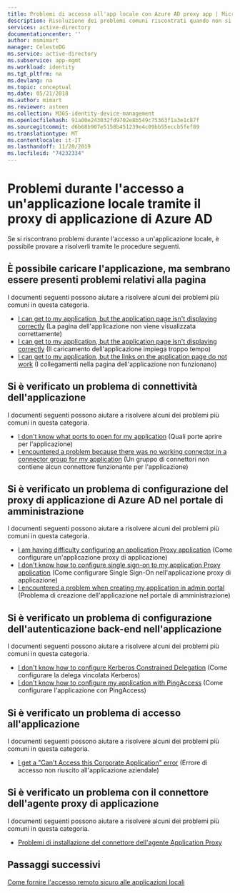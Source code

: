 ```yaml
---
title: Problemi di accesso all'app locale con Azure AD proxy app | Microsoft Docs
description: Risoluzione dei problemi comuni riscontrati quando non si è in grado di accedere a un'applicazione locale integrata con Azure AD tramite il proxy di applicazione di Azure AD
services: active-directory
documentationcenter: ''
author: msmimart
manager: CelesteDG
ms.service: active-directory
ms.subservice: app-mgmt
ms.workload: identity
ms.tgt_pltfrm: na
ms.devlang: na
ms.topic: conceptual
ms.date: 05/21/2018
ms.author: mimart
ms.reviewer: asteen
ms.collection: M365-identity-device-management
ms.openlocfilehash: 91a00e243032fd9702e8b549c75363f1a3e1c87f
ms.sourcegitcommit: d6b68b907e5158b451239e4c09bb55eccb5fef89
ms.translationtype: MT
ms.contentlocale: it-IT
ms.lasthandoff: 11/20/2019
ms.locfileid: "74232334"
---
```

# <a name="problems-signing-in-to-an-on-premises-application-using-the-azure-ad-application-proxy"></a>Problemi durante l'accesso a un'applicazione locale tramite il proxy di applicazione di Azure AD

Se si riscontrano problemi durante l'accesso a un'applicazione locale, è possibile provare a risolverli tramite le procedure seguenti.

## <a name="i-can-load-my-application-but-something-on-the-page-looks-broken"></a>È possibile caricare l'applicazione, ma sembrano essere presenti problemi relativi alla pagina

I documenti seguenti possono aiutare a risolvere alcuni dei problemi più comuni in questa categoria.

  * [I can get to my application, but the application page isn't displaying correctly](application-proxy-page-appearance-broken-problem.md) (La pagina dell'applicazione non viene visualizzata correttamente)
  * [I can get to my application, but the application page isn't displaying correctly](application-proxy-page-load-speed-problem.md) (Il caricamento dell'applicazione impiega troppo tempo)
  * [I can get to my application, but the links on the application page do not work](application-proxy-page-links-broken-problem.md) (I collegamenti nella pagina dell'applicazione non funzionano)

## <a name="im-having-a-connectivity-problem-my-application"></a>Si è verificato un problema di connettività dell'applicazione
  I documenti seguenti possono aiutare a risolvere alcuni dei problemi più comuni in questa categoria.
  * [I don't know what ports to open for my application](application-proxy-connectivity-ports-how-to.md) (Quali porte aprire per l'applicazione)
  * [I encountered a problem because there was no working connector in a connector group for my application](application-proxy-connectivity-no-working-connector.md) (Un gruppo di connettori non contiene alcun connettore funzionante per l'applicazione)

## <a name="im-having-a-problem-configuring-the-azure-ad-application-proxy-in-the-admin-portal"></a>Si è verificato un problema di configurazione del proxy di applicazione di Azure AD nel portale di amministrazione
  I documenti seguenti possono aiutare a risolvere alcuni dei problemi più comuni in questa categoria.
  * [I am having difficulty configuring an application Proxy application](application-proxy-config-how-to.md) (Come configurare un'applicazione proxy di applicazione)
  * [I don't know how to configure single sign-on to my application Proxy application](application-proxy-config-sso-how-to.md) (Come configurare Single Sign-On nell'applicazione proxy di applicazione)
  * [I encountered a problem when creating my application in admin portal](application-proxy-config-problem.md) (Problema di creazione dell'applicazione nel portale di amministrazione)

## <a name="im-having-a-problem-setting-up-back-end-authentication-to-my-application"></a>Si è verificato un problema di configurazione dell'autenticazione back-end nell'applicazione
  I documenti seguenti possono aiutare a risolvere alcuni dei problemi più comuni in questa categoria.
  * [I don't know how to configure Kerberos Constrained Delegation](application-proxy-back-end-kerberos-constrained-delegation-how-to.md) (Come configurare la delega vincolata Kerberos)
  * [I don't know how to configure my application with PingAccess](application-proxy-back-end-ping-access-how-to.md) (Come configurare l'applicazione con PingAccess)

## <a name="im-having-a-problem-when-signing-in-to-my-application"></a>Si è verificato un problema di accesso all'applicazione
  I documenti seguenti possono aiutare a risolvere alcuni dei problemi più comuni in questa categoria.
  * [I get a "Can't Access this Corporate Application" error](application-proxy-sign-in-bad-gateway-timeout-error.md) (Errore di accesso non riuscito all'applicazione aziendale)

## <a name="im-having-a-problem-with-the-application-proxy-agent-connector"></a>Si è verificato un problema con il connettore dell'agente proxy di applicazione
  I documenti seguenti possono aiutare a risolvere alcuni dei problemi più comuni in questa categoria.
  * [Problemi di installazione del connettore dell'agente Application Proxy](application-proxy-connector-installation-problem.md)

## <a name="next-steps"></a>Passaggi successivi
[Come fornire l'accesso remoto sicuro alle applicazioni locali](application-proxy.md)
